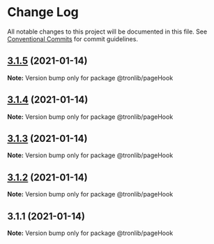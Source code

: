 # Change Log

All notable changes to this project will be documented in this file.
See [Conventional Commits](https://conventionalcommits.org) for commit guidelines.

## [3.1.5](https://github.com/Onotoko/tronlib/compare/@tronlib/pageHook@3.1.4...@tronlib/pageHook@3.1.5) (2021-01-14)

**Note:** Version bump only for package @tronlib/pageHook





## [3.1.4](https://github.com/Onotoko/tronlib/compare/@tronlib/pageHook@3.1.3...@tronlib/pageHook@3.1.4) (2021-01-14)

**Note:** Version bump only for package @tronlib/pageHook





## [3.1.3](https://github.com/Onotoko/tronlib/compare/@tronlib/pageHook@3.1.2...@tronlib/pageHook@3.1.3) (2021-01-14)

**Note:** Version bump only for package @tronlib/pageHook





## [3.1.2](https://github.com/Onotoko/tronlib/compare/@tronlib/pageHook@3.1.1...@tronlib/pageHook@3.1.2) (2021-01-14)

**Note:** Version bump only for package @tronlib/pageHook





## 3.1.1 (2021-01-14)

**Note:** Version bump only for package @tronlib/pageHook
